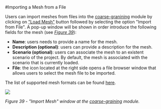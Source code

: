 #Importing a Mesh from a File 

Users can import meshes from files into the [coarse-granining](/coarse_graining/cg_setting_cg.md) module by clicking on ["Load Mesh"](/cg/cg_Loading_Mesh.md) button followed by selecting the option "Import from File". A pop-up window will be shown in order introduce the following fields for the mesh (see [_Figure 39_](#Iota-CG-Import-Mesh)):
* **Name**: users needs to provide a name for the mesh.
* **Description (optional)**: users can provide a description for the mesh.
* **Scenario (optional)**: users can associate the mesh to an existent scenario of the project. By default, the mesh is associated with the scenario that is currently loaded.
* **File**: the icon located at the right side opens a file browser window that allows users to select the mesh file to be imported.

The list of supported mesh formats can be found [here](/project/project_meshes.md).

![](/assets/iota-pre-Import_Mesh_cropped.PNG) <a name="Iota-CG-Load-Mesh"></a>

_Figure 39 - "Import Mesh" window at the [coarse-graining](/cg/cg_setting_cg.md) module._